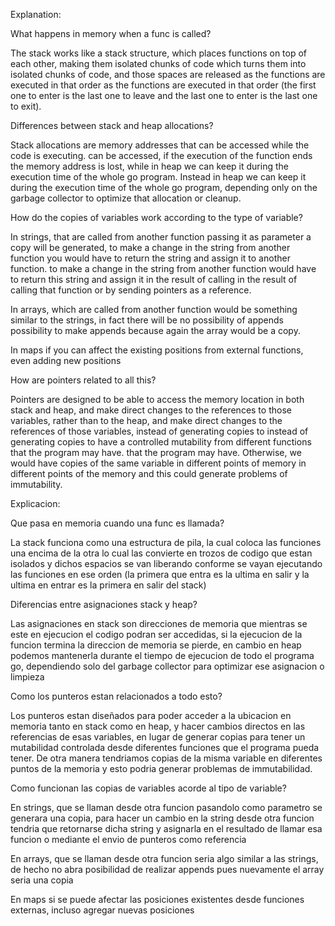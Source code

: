 Explanation: 

What happens in memory when a func is called?

The stack works like a stack structure, which places functions on top of each other, making them
isolated chunks of code which turns them into isolated chunks of code, and those spaces are released 
as the functions are executed in that order as the functions are executed in that order (the first 
one to enter is the last one to leave and the last one to enter is the last one to exit). 

Differences between stack and heap allocations?

Stack allocations are memory addresses that can be accessed while the code is executing.
can be accessed, if the execution of the function ends the memory address is lost, while 
in heap we can keep it during the execution time of the whole go program.
Instead in heap we can keep it during the execution time of the whole go program,
depending only on the garbage collector to optimize that allocation or cleanup.

How do the copies of variables work according to the type of variable?

In strings, that are called from another function passing it as parameter a copy will be generated, to make a change in the string from another function you would have to return the string and assign it to another function.
to make a change in the string from another function would have to return this string and assign it in the result of calling
in the result of calling that function or by sending pointers as a reference.

In arrays, which are called from another function would be something similar to the strings, in fact there will be no possibility of appends 
possibility to make appends because again the array would be a copy.

In maps if you can affect the existing positions from external functions, even adding
new positions

How are pointers related to all this?

Pointers are designed to be able to access the memory location in both stack and heap, and make 
direct changes to the references to those variables, rather than to the heap, and make direct 
changes to the references of those variables, instead of generating copies to instead of generating 
copies to have a controlled mutability from different functions that the program may have.
that the program may have. Otherwise, we would have copies of the same variable in different points
of memory in different points of the memory and this could generate problems of immutability.

Explicacion:

Que pasa en memoria cuando una func es llamada?

La stack funciona como una estructura de pila, la cual coloca las funciones una encima de la otra
lo cual las convierte en trozos de codigo que estan isolados y dichos espacios se van liberando
conforme se vayan ejecutando las funciones en ese orden (la primera que entra es la ultima en salir
y la ultima en entrar es la primera en salir del stack)

Diferencias entre asignaciones stack y heap?

Las asignaciones en stack son direcciones de memoria que mientras se este en ejecucion el codigo
podran ser accedidas, si la ejecucion de la funcion termina la direccion de memoria se pierde,
en cambio en heap podemos mantenerla durante el tiempo de ejecucion de todo el programa go,
dependiendo solo del garbage collector para optimizar ese asignacion o limpieza

Como los punteros estan relacionados a todo esto?

Los punteros estan diseñados para poder acceder a la ubicacion en memoria tanto en stack como 
en heap, y hacer cambios directos en las referencias de esas variables, en lugar
de generar copias para tener un mutabilidad controlada desde diferentes funciones
que el programa pueda tener. De otra manera tendriamos copias de la misma variable
en diferentes puntos de la memoria y esto podria generar problemas de immutabilidad.

Como funcionan las copias de variables acorde al tipo de variable?

En strings, que se llaman desde otra funcion pasandolo como parametro se generara una copia, para
hacer un cambio en la string desde otra funcion tendria que retornarse dicha string y asignarla
en el resultado de llamar esa funcion o mediante el envio de punteros como referencia

En arrays, que se llaman desde otra funcion seria algo similar a las strings, de hecho no abra 
posibilidad de realizar appends pues nuevamente el array seria una copia

En maps si se puede afectar las posiciones existentes desde funciones externas, incluso agregar
nuevas posiciones